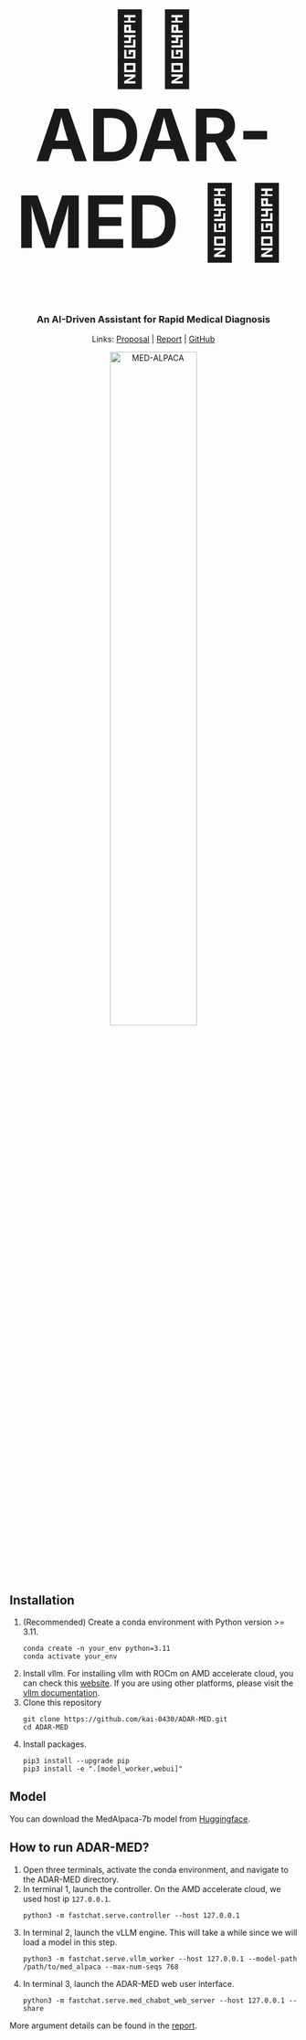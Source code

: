 <div style="font-size: 450%;">
  <h1 align="center">👨‍⚕️ ADAR-MED 👩‍⚕️</h1>
</div>

<h3 align="center">
    An AI-Driven Assistant for Rapid Medical Diagnosis
</h3>
<p align="center">
    Links: <a href="https://www.hackster.io/contests/amd2023/hardware_applications/16954">Proposal</a> | <a href="https://www.hackster.io/519710/adar-med-ai-driven-assistant-for-rapid-medical-diagnosis-8f6e0c#toc-web-ui-4">Report</a> | <a href="https://github.com/kai-0430/ADAR-MED">GitHub</a><br />
</p>
<p align="center">
  <picture> <img alt="MED-ALPACA" src="https://github.com/user-attachments/assets/16ce174a-0217-411c-ae59-a4cdf3dd39fa" width=55%>
</p>
      
## Installation

1. (Recommended) Create a conda environment with Python version >= 3.11.
    ```
    conda create -n your_env python=3.11
    conda activate your_env
    ```
2. Install vllm. For installing vllm with ROCm on AMD accelerate cloud, you can check this [website](https://hackmd.io/@unj0M9DkQhqZGOyd71BT5g/HkFNSQEHR). If you are using other platforms, please visit the [vllm documentation](https://docs.vllm.ai/en/latest/getting_started/installation.html).
3. Clone this repository
    ```
    git clone https://github.com/kai-0430/ADAR-MED.git
    cd ADAR-MED
    ```
4. Install packages.
    ```
    pip3 install --upgrade pip
    pip3 install -e ".[model_worker,webui]"
    ```
## Model
You can download the MedAlpaca-7b model from [Huggingface](https://huggingface.co/medalpaca/medalpaca-7b).

## How to run ADAR-MED?
1. Open three terminals, activate the conda environment, and navigate to the ADAR-MED directory.
2. In terminal 1, launch the controller. On the AMD accelerate cloud, we used host ip `127.0.0.1`.
    ```
    python3 -m fastchat.serve.controller --host 127.0.0.1
    ```
3. In terminal 2, launch the vLLM engine. This will take a while since we will load a model in this step.
    ```
    python3 -m fastchat.serve.vllm_worker --host 127.0.0.1 --model-path /path/to/med_alpaca --max-num-seqs 768
    ```
4. In terminal 3, launch the ADAR-MED web user interface.
    ```
    python3 -m fastchat.serve.med_chabot_web_server --host 127.0.0.1 --share
    ```
More argument details can be found in the [report](https://www.hackster.io/519710/adar-med-ai-driven-assistant-for-rapid-medical-diagnosis-8f6e0c#toc-web-ui-4). 

